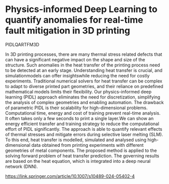 # Physics-informed Deep Learning to quantify anomalies for real-time fault mitigation in 3D printing

PIDLQARTFM3D

In 3D printing processes, there are many thermal stress related defects that can have a significant negative impact on the shape
and size of the structure. Such anomalies in the heat transfer of the printing process need to be detected at an early stage.
Understanding heat transfer is crucial, and simulationmodels can offer insightswhile reducing the need for costly experiments.
Traditional numerical solvers for heat transfer can be complex to adapt to diverse printed part geometries, and their reliance on
predefined mathematical models limits their flexibility. Our physics-informed deep learning (PIDL) approach eliminates the
need for discretization, simplifying the analysis of complex geometries and enabling automation. The drawback of parametric
PIDL is their scalability for high-dimensional problems. Computational time, energy and cost of training prevent real-time
analysis. It often takes only a few seconds to print a single layer.We can show an energy efficient transfer and training strategy
to reduce the computational effort of PIDL significantly. The approach is able to quantify relevant effects of thermal stresses
and mitigate errors during selective laser melting (SLM). To this end, heat transfer is modelled, simulated and analysed using
high-dimensional data obtained from printing experiments with different geometries of metal components. The proposed
method is applied to the solving forward problem of heat transfer prediction. The governing results are based on the heat
equation, which is integrated into a deep neural network (DNN).

https://link.springer.com/article/10.1007/s10489-024-05402-4
